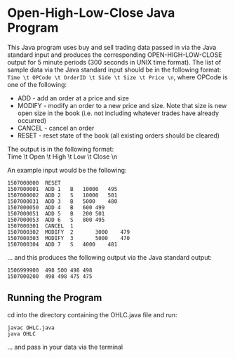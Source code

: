 # Open-High-Low-Close Java Program

This Java program uses buy and sell trading data passed in via the Java standard input and produces the corresponding OPEN-HIGH-LOW-CLOSE output for 5 minute periods (300 seconds in UNIX time format). The list of sample data via the Java standard input should be in the following format: <br />
`Time \t OPCode \t OrderID \t Side \t Size \t Price \n`, where OPCode is one of the following:
  * ADD - add an order at a price and size
  * MODIFY - modify an order to a new price and size. Note that size is new open size in the book (i.e. not including whatever trades have already occurred)
  * CANCEL - cancel an order
  * RESET - reset state of the book (all existing orders should be cleared)
  
The output is in the following format: <br />
Time \t Open \t High \t Low \t Close \n

An example input would be the following:

```
1507000000	RESET
1507000001	ADD	1	B	10000	495
1507000002	ADD	2	S	10000	501
1507000031	ADD	3	B	5000	480
1507000050	ADD	4	B	600	499
1507000051	ADD	5	B	200	501
1507000053	ADD	6	S	800	495
1507000301	CANCEL	1
1507000302	MODIFY	2		3000	479
1507000303	MODIFY	3		5000	470
1507000304	ADD	7	S	4000	481
```

... and this produces the following output via the Java standard output:

```
1506999900  498 500 498 498
1507000200  498 498 475 475
```

## Running the Program

cd into the directory containing the OHLC.java file and run:

```
javac OHLC.java
java OHLC
```

... and pass in your data via the terminal

